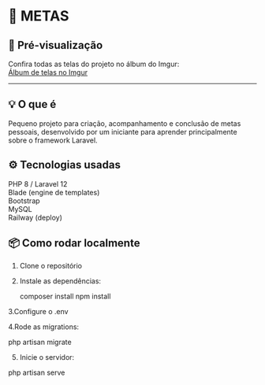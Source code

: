 # 📝 METAS

## 📸 Pré-visualização  
Confira todas as telas do projeto no álbum do Imgur:  
[Álbum de telas no Imgur](https://imgur.com/gallery/metas-telas-K5POpYi)

---

## 💡 O que é
Pequeno projeto para criação, acompanhamento e conclusão de metas pessoais, desenvolvido por um iniciante para aprender principalmente sobre o framework Laravel.

## ⚙️ Tecnologias usadas
PHP 8 / Laravel 12  
Blade (engine de templates)  
Bootstrap  
MySQL  
Railway (deploy)  

## 📦 Como rodar localmente
1. Clone o repositório
   
2. Instale as dependências:
   
   composer install
   npm install

3.Configure o .env

4.Rode as migrations:

php artisan migrate

5. Inicie o servidor:
   
php artisan serve
